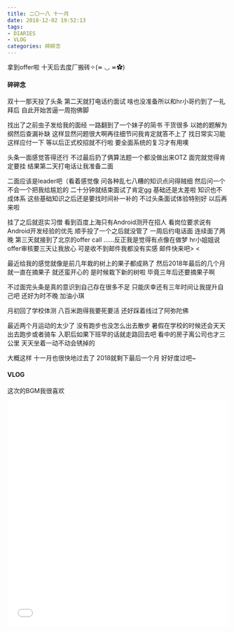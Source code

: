 ```yaml
---
title: 二〇一八 十一月
date: 2018-12-02 19:52:13
tags: 
- DIARIES
- VLOG
categories: 碎碎念
---
```

拿到offer啦
十天后去度厂搬砖✧(≖ ◡ ≖✿)
<!--more-->
#### 碎碎念
双十一那天投了头条
第二天就打电话约面试
啥也没准备所以和hr小哥约到了一礼拜后
自此开始苦逼一周抱佛脚

找出了之前虫子发给我的面经
一路翻到了一个妹子的简书
干货很多
以她的题解为纲然后查漏补缺
这样显然问题很大啊再往细节问我肯定就答不上了
找日常实习能这样应付一下
等以后正式校招就不行啦
要全面系统的复习才有用噢

头条一面感觉答得还行
不过最后扔了俩算法题一个都没做出来OTZ
面完就觉得肯定要挂
结果第二天打电话让我准备二面

二面应该是leader吧（看着感觉像
问各种乱七八糟的知识点问得贼细
然后问一个不会一个把我给尴尬的
二十分钟就结束面试了肯定gg
基础还是太差啦 知识也不成体系
这些基础知识之后还是要找时间补一补的
不过头条面试体验特别好
以后再来啦

挂了之后就逛实习僧
看到百度上海只有Android测开在招人
看岗位要求说有Android开发经验的优先
顺手投了一个之后就没管了
一周后约电话面
连续面了两晚 
第三天就接到了北京的offer call
……反正我是觉得有点像在做梦
hr小姐姐说offer审核要三天让我放心
可是收不到邮件我都没有实感
邮件快来吧> <

最近给我的感觉就像是前几年栽的树上的果子都成熟了
然后2018年最后的几个月就一直在摘果子
就还蛮开心的
是时候栽下新的树啦
毕竟三年后还要摘果子啊

不过面完头条是真的意识到自己存在很多不足
只能庆幸还有三年时间让我提升自己吧
还好为时不晚 加油小琪

月初回了学校体测
八百米跑得我要死要活
还好踩着线过了阿弥陀佛

最近两个月运动的太少了
没有跑步也没怎么出去散步
暑假在学校的时候还会天天出去跑步或者骑车
入职后如果下班早的话就走路回去吧
看中的房子离公司也才三公里
天天坐着一动不动会锈掉的

大概这样
十一月也很快地过去了
2018就剩下最后一个月
好好度过吧~

#### VLOG
这次的BGM我很喜欢
<iframe src="//player.bilibili.com/player.html?aid=37259844&cid=65482881&page=1" scrolling="no" border="0" frameborder="no" framespacing="0" allowfullscreen="true" width="100%" height="515"> </iframe>
